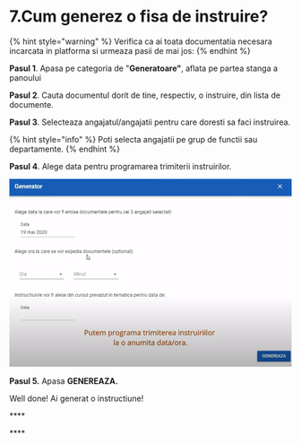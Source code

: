 # 7.Cum generez o fisa de instruire?

{% hint style="warning" %}
Verifica ca ai toata documentatia necesara incarcata in platforma si urmeaza pasii de mai jos:
{% endhint %}

 

**Pasul 1**.  Apasa pe categoria de "**Generatoare"**, aflata pe partea stanga a panoului

**Pasul 2**.  Cauta documentul dorit de tine, respectiv, o instruire, din lista de documente.

**Pasul 3**. Selecteaza angajatul/angajatii pentru care doresti sa faci instruirea.

{% hint style="info" %}
Poti selecta angajatii pe grup de functii sau departamente.
{% endhint %}

**Pasul 4**. Alege data pentru programarea trimiterii instruirilor.

![](../.gitbook/assets/image%20%2897%29.png)

**Pasul 5.** Apasa **GENEREAZA.**

Well done! Ai generat o instructiune!

\*\*\*\*

\*\*\*\*

